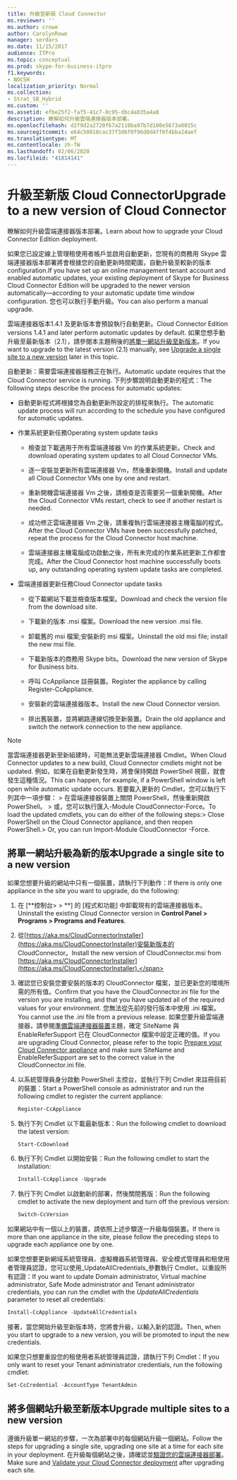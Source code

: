 ```yaml
---
title: 升級至新版 Cloud Connector
ms.reviewer: ''
ms.author: crowe
author: CarolynRowe
manager: serdars
ms.date: 11/15/2017
audience: ITPro
ms.topic: conceptual
ms.prod: skype-for-business-itpro
f1.keywords:
- NOCSH
localization_priority: Normal
ms.collection:
- Strat_SB_Hybrid
ms.custom: ''
ms.assetid: efbe25f2-faf5-41c7-8c95-dbc4a835a4a8
description: 瞭解如何升級雲端連接器版本部署。
ms.openlocfilehash: d2f9d2a2720f67a2110ba97b7d100e5673a0015c
ms.sourcegitcommit: e64c50818cac37f3d6f0f96d0d4ff0f4bba24aef
ms.translationtype: MT
ms.contentlocale: zh-TW
ms.lasthandoff: 02/06/2020
ms.locfileid: "41814141"
---
```

# <a name="upgrade-to-a-new-version-of-cloud-connector"></a><span data-ttu-id="6f266-103">升級至新版 Cloud Connector</span><span class="sxs-lookup"><span data-stu-id="6f266-103">Upgrade to a new version of Cloud Connector</span></span>
 
<span data-ttu-id="6f266-104">瞭解如何升級雲端連接器版本部署。</span><span class="sxs-lookup"><span data-stu-id="6f266-104">Learn about how to upgrade your Cloud Connector Edition deployment.</span></span>
  
<span data-ttu-id="6f266-105">如果您已設定線上管理租使用者帳戶並啟用自動更新，您現有的商務用 Skype 雲端連接器版本部署將會根據您的自動更新時間範圍，自動升級至較新的版本configuration.</span><span class="sxs-lookup"><span data-stu-id="6f266-105">If you have set up an online management tenant account and enabled automatic updates, your existing deployment of Skype for Business Cloud Connector Edition will be upgraded to the newer version automatically—according to your automatic update time window configuration.</span></span> <span data-ttu-id="6f266-106">您也可以執行手動升級。</span><span class="sxs-lookup"><span data-stu-id="6f266-106">You can also perform a manual upgrade.</span></span> 
  
<span data-ttu-id="6f266-107">雲端連接器版本1.4.1 及更新版本會預設執行自動更新。</span><span class="sxs-lookup"><span data-stu-id="6f266-107">Cloud Connector Edition versions 1.4.1 and later perform automatic updates by default.</span></span> <span data-ttu-id="6f266-108">如果您想手動升級至最新版本（2.1），請參閱本主題稍後的[將單一網站升級至新版本](upgrade-to-a-new-version-of-cloud-connector.md#BKMK_Upgrade)。</span><span class="sxs-lookup"><span data-stu-id="6f266-108">If you want to upgrade to the latest version (2.1) manually, see [Upgrade a single site to a new version](upgrade-to-a-new-version-of-cloud-connector.md#BKMK_Upgrade) later in this topic.</span></span>
  
<span data-ttu-id="6f266-109">自動更新：需要雲端連接器服務正在執行。</span><span class="sxs-lookup"><span data-stu-id="6f266-109">Automatic update requires that the Cloud Connector service is running.</span></span> <span data-ttu-id="6f266-110">下列步驟說明自動更新的程式：</span><span class="sxs-lookup"><span data-stu-id="6f266-110">The following steps describe the process for automatic updates:</span></span>
  
- <span data-ttu-id="6f266-111">自動更新程式將根據您為自動更新所設定的排程來執行。</span><span class="sxs-lookup"><span data-stu-id="6f266-111">The automatic update process will run according to the schedule you have configured for automatic updates.</span></span>
    
- <span data-ttu-id="6f266-112">作業系統更新任務</span><span class="sxs-lookup"><span data-stu-id="6f266-112">Operating system update tasks</span></span>
    
  - <span data-ttu-id="6f266-113">檢查並下載適用于所有雲端連接器 Vm 的作業系統更新。</span><span class="sxs-lookup"><span data-stu-id="6f266-113">Check and download operating system updates to all Cloud Connector VMs.</span></span> 
    
  - <span data-ttu-id="6f266-114">逐一安裝並更新所有雲端連接器 Vm，然後重新開機。</span><span class="sxs-lookup"><span data-stu-id="6f266-114">Install and update all Cloud Connector VMs one by one and restart.</span></span>
    
  - <span data-ttu-id="6f266-115">重新開機雲端連接器 Vm 之後，請檢查是否需要另一個重新開機。</span><span class="sxs-lookup"><span data-stu-id="6f266-115">After the Cloud Connector VMs restart, check to see if another restart is needed.</span></span>
    
  - <span data-ttu-id="6f266-116">成功修正雲端連接器 Vm 之後，請重複執行雲端連接器主機電腦的程式。</span><span class="sxs-lookup"><span data-stu-id="6f266-116">After the Cloud Connector VMs have been successfully patched, repeat the process for the Cloud Connector host machine.</span></span>
    
  - <span data-ttu-id="6f266-117">雲端連接器主機電腦成功啟動之後，所有未完成的作業系統更新工作都會完成。</span><span class="sxs-lookup"><span data-stu-id="6f266-117">After the Cloud Connector host machine successfully boots up, any outstanding operating system update tasks are completed.</span></span>
    
- <span data-ttu-id="6f266-118">雲端連接器更新任務</span><span class="sxs-lookup"><span data-stu-id="6f266-118">Cloud Connector update tasks</span></span>
    
  - <span data-ttu-id="6f266-119">從下載網站下載並檢查版本檔案。</span><span class="sxs-lookup"><span data-stu-id="6f266-119">Download and check the version file from the download site.</span></span>
    
  - <span data-ttu-id="6f266-120">下載新的版本 .msi 檔案。</span><span class="sxs-lookup"><span data-stu-id="6f266-120">Download the new version .msi file.</span></span> 
    
  - <span data-ttu-id="6f266-121">卸載舊的 msi 檔案;安裝新的 msi 檔案。</span><span class="sxs-lookup"><span data-stu-id="6f266-121">Uninstall the old msi file; install the new msi file.</span></span>
    
  - <span data-ttu-id="6f266-122">下載新版本的商務用 Skype bits。</span><span class="sxs-lookup"><span data-stu-id="6f266-122">Download the new version of Skype for Business bits.</span></span>
    
  - <span data-ttu-id="6f266-123">呼叫 CcAppliance 註冊裝置。</span><span class="sxs-lookup"><span data-stu-id="6f266-123">Register the appliance by calling Register-CcAppliance.</span></span>
    
  - <span data-ttu-id="6f266-124">安裝新的雲端連接器版本。</span><span class="sxs-lookup"><span data-stu-id="6f266-124">Install the new Cloud Connector version.</span></span>
    
  - <span data-ttu-id="6f266-125">排出舊裝置，並將網路連線切換至新裝置。</span><span class="sxs-lookup"><span data-stu-id="6f266-125">Drain the old appliance and switch the network connection to the new appliance.</span></span>
    
> [!NOTE]
>  <span data-ttu-id="6f266-126">當雲端連接器更新至新組建時，可能無法更新雲端連接器 Cmdlet。</span><span class="sxs-lookup"><span data-stu-id="6f266-126">When Cloud Connector updates to a new build, Cloud Connector cmdlets might not be updated.</span></span> <span data-ttu-id="6f266-127">例如，如果在自動更新發生時，將會保持開啟 PowerShell 視窗，就會發生這種情況。</span><span class="sxs-lookup"><span data-stu-id="6f266-127">This can happen, for example, if a PowerShell window is left open while automatic update occurs.</span></span> <span data-ttu-id="6f266-128">若要載入更新的 Cmdlet，您可以執行下列其中一項步驟： > 在雲端連接器裝置上關閉 PowerShell，然後重新開啟 PowerShell。 > 或，您可以執行匯入-Module CloudConnector-Force。</span><span class="sxs-lookup"><span data-stu-id="6f266-128">To load the updated cmdlets, you can do either of the following steps:>  Close PowerShell on the Cloud Connector appliance, and then reopen PowerShell.>  Or, you can run Import-Module CloudConnector -Force.</span></span>
  
## <a name="upgrade-a-single-site-to-a-new-version"></a><span data-ttu-id="6f266-129">將單一網站升級為新的版本</span><span class="sxs-lookup"><span data-stu-id="6f266-129">Upgrade a single site to a new version</span></span>
<span data-ttu-id="6f266-130"><a name="BKMK_Upgrade"> </a></span><span class="sxs-lookup"><span data-stu-id="6f266-130"><a name="BKMK_Upgrade"> </a></span></span>

<span data-ttu-id="6f266-131">如果您想要升級的網站中只有一個裝置，請執行下列動作：</span><span class="sxs-lookup"><span data-stu-id="6f266-131">If there is only one appliance in the site you want to upgrade, do the following:</span></span>
  
1. <span data-ttu-id="6f266-132">在 [\*\*控制台\> \> \*\*] 的 [程式和功能] 中卸載現有的雲端連接器版本。</span><span class="sxs-lookup"><span data-stu-id="6f266-132">Uninstall the existing Cloud Connector version in **Control Panel \> Programs \> Programs and Features**.</span></span>
    
2. <span data-ttu-id="6f266-133">從[https://aka.ms/CloudConnectorInstaller](https://aka.ms/CloudConnectorInstaller)安裝新版本的 CloudConnector。</span><span class="sxs-lookup"><span data-stu-id="6f266-133">Install the new version of CloudConnector.msi from [https://aka.ms/CloudConnectorInstaller](https://aka.ms/CloudConnectorInstaller).</span></span>
    
3. <span data-ttu-id="6f266-134">確認您已安裝您要安裝的版本的 CloudConnector 檔案，並已更新您的環境所需的所有值。</span><span class="sxs-lookup"><span data-stu-id="6f266-134">Confirm that you have the CloudConnector.ini file for the version you are installing, and that you have updated all of the required values for your environment.</span></span> <span data-ttu-id="6f266-135">您無法從先前的發行版本中使用 .ini 檔案。</span><span class="sxs-lookup"><span data-stu-id="6f266-135">You cannot use the .ini file from a previous release.</span></span> <span data-ttu-id="6f266-136">如果您要升級雲端連接器，請參閱[準備雲端連接器裝置](prepare-your-cloud-connector-appliance.md)主題，確定 SiteName 與 EnableReferSupport 已在 CloudConnector 檔案中設定正確的值。</span><span class="sxs-lookup"><span data-stu-id="6f266-136">If you are upgrading Cloud Connector, please refer to the topic [Prepare your Cloud Connector appliance](prepare-your-cloud-connector-appliance.md) and make sure SiteName and EnableReferSupport are set to the correct value in the CloudConnector.ini file.</span></span>
    
4. <span data-ttu-id="6f266-137">以系統管理員身分啟動 PowerShell 主控台，並執行下列 Cmdlet 來註冊目前的裝置：</span><span class="sxs-lookup"><span data-stu-id="6f266-137">Start a PowerShell console as administrator and run the following cmdlet to register the current appliance:</span></span>
    
   ```powershell
   Register-CcAppliance
   ```

5. <span data-ttu-id="6f266-138">執行下列 Cmdlet 以下載最新版本：</span><span class="sxs-lookup"><span data-stu-id="6f266-138">Run the following cmdlet to download the latest version:</span></span>
    
   ```powershell
   Start-CcDownload
   ```

6. <span data-ttu-id="6f266-139">執行下列 Cmdlet 以開始安裝：</span><span class="sxs-lookup"><span data-stu-id="6f266-139">Run the following cmdlet to start the installation:</span></span> 
    
   ```powershell
   Install-CcAppliance -Upgrade
   ```

7. <span data-ttu-id="6f266-140">執行下列 Cmdlet 以啟動新的部署，然後關閉舊版：</span><span class="sxs-lookup"><span data-stu-id="6f266-140">Run the following cmdlet to activate the new deployment and turn off the previous version:</span></span>
    
   ```powershell
   Switch-CcVersion
   ```

<span data-ttu-id="6f266-141">如果網站中有一個以上的裝置，請依照上述步驟逐一升級每個裝置。</span><span class="sxs-lookup"><span data-stu-id="6f266-141">If there is more than one appliance in the site, please follow the preceding steps to upgrade each appliance one by one.</span></span>
  
<span data-ttu-id="6f266-142">如果您想要更新網域系統管理員、虛擬機器系統管理員、安全模式管理員和租使用者管理員認證，您可以使用_UpdateAllCredentials_參數執行 Cmdlet，以重設所有認證：</span><span class="sxs-lookup"><span data-stu-id="6f266-142">If you want to update Domain administrator, Virtual machine administrator, Safe Mode administrator and Tenant administrator credentials, you can run the cmdlet with the  _UpdateAllCredentials_ parameter to reset all credentials:</span></span>
  
```powershell
Install-CcAppliance -UpdateAllCredentials
```

<span data-ttu-id="6f266-143">接著，當您開始升級至新版本時，您將會升級，以輸入新的認證。</span><span class="sxs-lookup"><span data-stu-id="6f266-143">Then, when you start to upgrade to a new version, you will be promoted to input the new credentials.</span></span> 
  
<span data-ttu-id="6f266-144">如果您只想要重設您的租使用者系統管理員認證，請執行下列 Cmdlet：</span><span class="sxs-lookup"><span data-stu-id="6f266-144">If you only want to reset your Tenant administrator credentials, run the following cmdlet:</span></span>
  
```powershell
Set-CcCredential -AccountType TenantAdmin
```

## <a name="upgrade-multiple-sites-to-a-new-version"></a><span data-ttu-id="6f266-145">將多個網站升級至新版本</span><span class="sxs-lookup"><span data-stu-id="6f266-145">Upgrade multiple sites to a new version</span></span>
<span data-ttu-id="6f266-146"><a name="BKMK_Upgrade"> </a></span><span class="sxs-lookup"><span data-stu-id="6f266-146"><a name="BKMK_Upgrade"> </a></span></span>

<span data-ttu-id="6f266-147">遵循升級單一網站的步驟，一次為部署中的每個網站升級一個網站。</span><span class="sxs-lookup"><span data-stu-id="6f266-147">Follow the steps for upgrading a single site, upgrading one site at a time for each site in your deployment.</span></span> <span data-ttu-id="6f266-148">在升級每個網站之後，請確認並[驗證您的雲端連接器部署](validate-your-cloud-connector-deployment.md)。</span><span class="sxs-lookup"><span data-stu-id="6f266-148">Make sure and [Validate your Cloud Connector deployment](validate-your-cloud-connector-deployment.md) after upgrading each site.</span></span>
  

